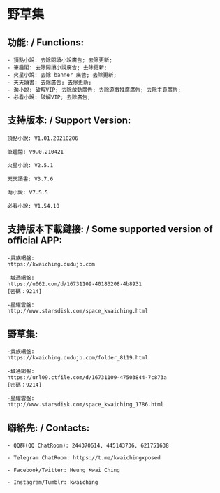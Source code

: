 # 野草集

## 功能: / Functions:

	- 頂點小說: 去除閱讀小說廣告; 去除更新;
	- 筆趣閣: 去除閱讀小說廣告; 去除更新;
	- 火星小說: 去除 banner 廣告; 去除更新;
	- 天天讀書: 去除廣告; 去除更新;
	- 淘小說: 破解VIP; 去除啟動廣告; 去除遊戲推廣廣告; 去除主頁廣告;
	- 必看小說: 破解VIP; 去除廣告;



## 支持版本: / Support Version:

	頂點小說: V1.01.20210206

	筆趣閣: V9.0.210421

	火星小說: V2.5.1

	天天讀書: V3.7.6

	淘小說: V7.5.5

	必看小說: V1.54.10


## 支持版本下載鏈接: / Some supported version of official APP:

	-貴族網盤:
	https://kwaiching.dudujb.com

	-城通網盤:
	https://u062.com/d/16731109-40183208-4b8931
	[密碼：9214]

	-星耀雲盤:
	http://www.starsdisk.com/space_kwaiching.html

## 野草集:

	-貴族網盤:
	https://kwaiching.dudujb.com/folder_8119.html

	-城通網盤:
	https://url09.ctfile.com/d/16731109-47503844-7c873a
	[密碼：9214]

	-星耀雲盤:
	http://www.starsdisk.com/space_kwaiching_1786.html

## 聯絡先: / Contacts:

	- QQ群(QQ ChatRoom): 244370614, 445143736, 621751638

	- Telegram ChatRoom: https://t.me/kwaichingxposed

	- Facebook/Twitter: Heung Kwai Ching

	- Instagram/Tumblr: kwaiching

